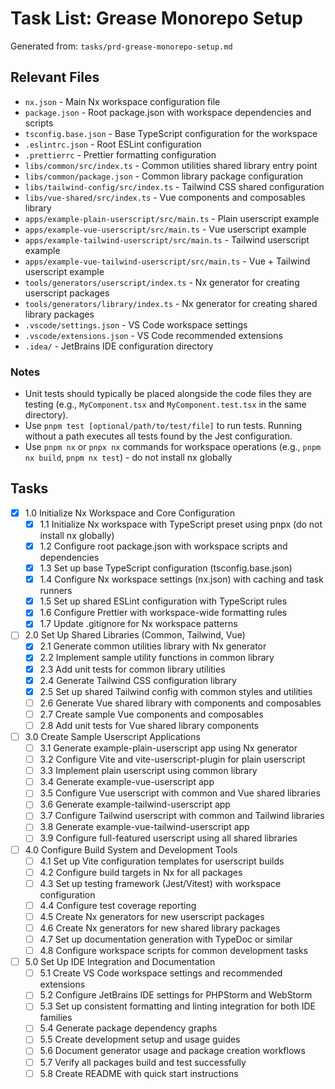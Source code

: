 # Task List: Grease Monorepo Setup

Generated from: `tasks/prd-grease-monorepo-setup.md`

## Relevant Files

- `nx.json` - Main Nx workspace configuration file
- `package.json` - Root package.json with workspace dependencies and scripts
- `tsconfig.base.json` - Base TypeScript configuration for the workspace
- `.eslintrc.json` - Root ESLint configuration
- `.prettierrc` - Prettier formatting configuration
- `libs/common/src/index.ts` - Common utilities shared library entry point
- `libs/common/package.json` - Common library package configuration
- `libs/tailwind-config/src/index.ts` - Tailwind CSS shared configuration
- `libs/vue-shared/src/index.ts` - Vue components and composables library
- `apps/example-plain-userscript/src/main.ts` - Plain userscript example
- `apps/example-vue-userscript/src/main.ts` - Vue userscript example
- `apps/example-tailwind-userscript/src/main.ts` - Tailwind userscript example
- `apps/example-vue-tailwind-userscript/src/main.ts` - Vue + Tailwind userscript example
- `tools/generators/userscript/index.ts` - Nx generator for creating userscript packages
- `tools/generators/library/index.ts` - Nx generator for creating shared library packages
- `.vscode/settings.json` - VS Code workspace settings
- `.vscode/extensions.json` - VS Code recommended extensions
- `.idea/` - JetBrains IDE configuration directory

### Notes

- Unit tests should typically be placed alongside the code files they are testing (e.g., `MyComponent.tsx` and `MyComponent.test.tsx` in the same directory).
- Use `pnpm test [optional/path/to/test/file]` to run tests. Running without a path executes all tests found by the Jest configuration.
- Use `pnpm nx` or `pnpx nx` commands for workspace operations (e.g., `pnpm nx build`, `pnpm nx test`) - do not install nx globally

## Tasks

- [x] 1.0 Initialize Nx Workspace and Core Configuration
  - [x] 1.1 Initialize Nx workspace with TypeScript preset using pnpx (do not install nx globally)
  - [x] 1.2 Configure root package.json with workspace scripts and dependencies
  - [x] 1.3 Set up base TypeScript configuration (tsconfig.base.json)
  - [x] 1.4 Configure Nx workspace settings (nx.json) with caching and task runners
  - [x] 1.5 Set up shared ESLint configuration with TypeScript rules
  - [x] 1.6 Configure Prettier with workspace-wide formatting rules
  - [x] 1.7 Update .gitignore for Nx workspace patterns

- [ ] 2.0 Set Up Shared Libraries (Common, Tailwind, Vue)
  - [x] 2.1 Generate common utilities library with Nx generator
  - [x] 2.2 Implement sample utility functions in common library
  - [x] 2.3 Add unit tests for common library utilities
  - [x] 2.4 Generate Tailwind CSS configuration library
  - [x] 2.5 Set up shared Tailwind config with common styles and utilities
  - [ ] 2.6 Generate Vue shared library with components and composables
  - [ ] 2.7 Create sample Vue components and composables
  - [ ] 2.8 Add unit tests for Vue shared library components

- [ ] 3.0 Create Sample Userscript Applications
  - [ ] 3.1 Generate example-plain-userscript app using Nx generator
  - [ ] 3.2 Configure Vite and vite-userscript-plugin for plain userscript
  - [ ] 3.3 Implement plain userscript using common library
  - [ ] 3.4 Generate example-vue-userscript app
  - [ ] 3.5 Configure Vue userscript with common and Vue shared libraries
  - [ ] 3.6 Generate example-tailwind-userscript app
  - [ ] 3.7 Configure Tailwind userscript with common and Tailwind libraries
  - [ ] 3.8 Generate example-vue-tailwind-userscript app
  - [ ] 3.9 Configure full-featured userscript using all shared libraries

- [ ] 4.0 Configure Build System and Development Tools
  - [ ] 4.1 Set up Vite configuration templates for userscript builds
  - [ ] 4.2 Configure build targets in Nx for all packages
  - [ ] 4.3 Set up testing framework (Jest/Vitest) with workspace configuration
  - [ ] 4.4 Configure test coverage reporting
  - [ ] 4.5 Create Nx generators for new userscript packages
  - [ ] 4.6 Create Nx generators for new shared library packages
  - [ ] 4.7 Set up documentation generation with TypeDoc or similar
  - [ ] 4.8 Configure workspace scripts for common development tasks

- [ ] 5.0 Set Up IDE Integration and Documentation
  - [ ] 5.1 Create VS Code workspace settings and recommended extensions
  - [ ] 5.2 Configure JetBrains IDE settings for PHPStorm and WebStorm
  - [ ] 5.3 Set up consistent formatting and linting integration for both IDE families
  - [ ] 5.4 Generate package dependency graphs
  - [ ] 5.5 Create development setup and usage guides
  - [ ] 5.6 Document generator usage and package creation workflows
  - [ ] 5.7 Verify all packages build and test successfully
  - [ ] 5.8 Create README with quick start instructions